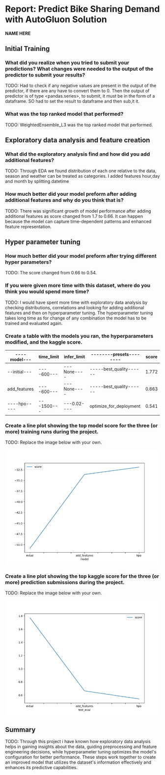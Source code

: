 # Report: Predict Bike Sharing Demand with AutoGluon Solution
#### NAME HERE

## Initial Training
### What did you realize when you tried to submit your predictions? What changes were needed to the output of the predictor to submit your results?
TODO: Had to check if any negative values are present in the output of the predictor, if there are any have to convert them to 0. Then the output of predictor is of type <pandas.series>, to submit, it must be in the form of a dataframe. SO had to set the result to dataframe and then sub,it it.

### What was the top ranked model that performed?
TODO: WeightedEnsemble_L3 was the top ranked model that performed.

## Exploratory data analysis and feature creation
### What did the exploratory analysis find and how did you add additional features?
TODO: Through EDA we found distribution of each one relative to the data, season and weather can be treated as categories. I added features hour,day and month by splitting datetime

### How much better did your model preform after adding additional features and why do you think that is?
TODO: There was significant growth of model performance after adding additional features as score changed from 1.7 to 0.66. It can happen because the model can capture time-dependent patterns and enhanced feature representation.

## Hyper parameter tuning
### How much better did your model preform after trying different hyper parameters?
TODO: The score changed from 0.66 to 0.54.

### If you were given more time with this dataset, where do you think you would spend more time?
TODO: I would have spent more time with exploratory data analysis by checking distributions, correlations and looking for adding additional features and then on hyperparameter tuning. The hyperparameter tuning takes long time as for change of any combination the model has to be trained and evaluated again.

### Create a table with the models you ran, the hyperparameters modified, and the kaggle score.
|----model---|time_limit|infer_limit|--------presets--------|score|
|------------|----------|-----------|-----------------------|-----|
|--initial---|----600---|---None----|-----best_quality------|1.772|
|add_features|----600---|---None----|-----best_quality------|0.663|
|----hpo-----|---1500---|---0.02----|optimize_for_deployment|0.541|

### Create a line plot showing the top model score for the three (or more) training runs during the project.

TODO: Replace the image below with your own.

![model_train_score.png](img/model_train_score.png)

### Create a line plot showing the top kaggle score for the three (or more) prediction submissions during the project.

TODO: Replace the image below with your own.

![model_test_score.png](img/model_test_score.png)

## Summary
TODO: Through this project i have known how exploratory data analysis helps in gaining insights about the data, guiding preprocessing and feature engineering decisions, while hyperparameter tuning optimizes the model's configuration for better performance. These steps work together to create an improved model that utilizes the dataset's information effectively and enhances its predictive capabilities.
